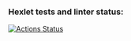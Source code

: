 ### Hexlet tests and linter status:
[![Actions Status](https://github.com/egor-gorbunov-hexlet/python-project-49/actions/workflows/hexlet-check.yml/badge.svg)](https://github.com/egor-gorbunov-hexlet/python-project-49/actions)